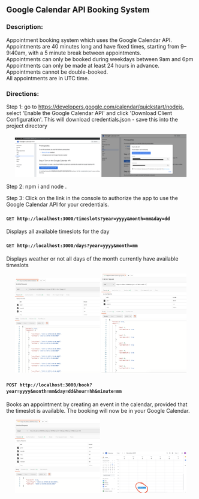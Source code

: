## Google Calendar API Booking System

### Description:

Appointment booking system which uses the Google Calendar API.<br>
Appointments are 40 minutes long and have fixed times, starting from 9–9:40am, with a 5 minute break between appointments.<br>
Appointments can only be booked during weekdays between 9am and 6pm<br>
Appointments can only be made at least 24 hours in advance.<br>
Appointments cannot be double-booked.<br>
All appointments are in UTC time.<br>

### Directions:

Step 1: go to https://developers.google.com/calendar/quickstart/nodejs, select 'Enable the Google Calendar API' and click 'Download Client Configuration'. This will download credentials.json - save this into the project directory

<p align="center">
    <img src="./screenshots/screenshot1.png" width="45%" />
    <img src="./screenshots/screenshot2.png" width="45%" />
</p>

Step 2: npm i and node .<br>

Step 3: Click on the link in the console to authorize the app to use the Google Calendar API for your credentials.<br>

#### `GET http://localhost:3000/timeslots?year=yyyy&month=mm&day=dd`

Displays all available timeslots for the day

#### `GET http://localhost:3000/days?year=yyyy&month=mm`

Displays weather or not all days of the month currently have available timeslots

<p align="center">
    <img src="./screenshots/screenshot3.png" width="45%" />
    <img src="./screenshots/screenshot4.png" width="45%" />
</p>

#### `POST http://localhost:3000/book?year=yyyy&month=mm&day=dd&hour=hh&minute=mm`

Books an appointment by creating an event in the calendar, provided that the timeslot is available. The booking will now be in your Google Calendar.

<p align="center">
    <img src="./screenshots/screenshot5.png" width="45%" />
    <img src="./screenshots/screenshot6.png" width="45%" />
</p>
